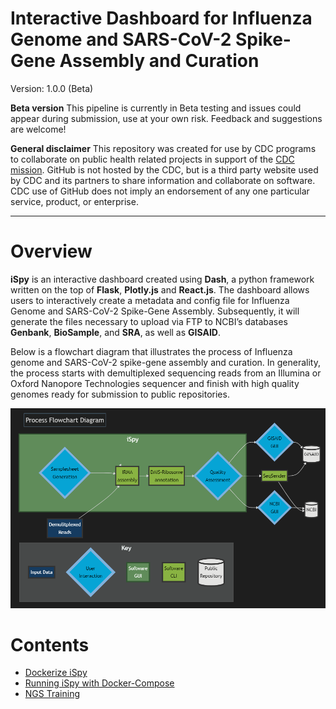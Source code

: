 
# Interactive Dashboard for Influenza Genome and SARS-CoV-2 Spike-Gene Assembly and Curation

Version: 1.0.0 (Beta)

**Beta version** This pipeline is currently in Beta testing and issues
could appear during submission, use at your own risk. Feedback and
suggestions are welcome!

**General disclaimer** This repository was created for use by CDC
programs to collaborate on public health related projects in support of
the [CDC mission](https://www.cdc.gov/about/organization/mission.htm).
GitHub is not hosted by the CDC, but is a third party website used by
CDC and its partners to share information and collaborate on software.
CDC use of GitHub does not imply an endorsement of any one particular
service, product, or enterprise.

<hr>

# Overview

**iSpy** is an interactive dashboard created using **Dash**, a python framework
written on the top of **Flask**, **Plotly.js** and **React.js**. The dashboard
allows users to interactively create a metadata and config file for
Influenza Genome and SARS-CoV-2 Spike-Gene Assembly. Subsequently, it
will generate the files necessary to upload via FTP to NCBI’s databases
**Genbank**, **BioSample**, and **SRA**, as well as **GISAID**.

Below is a flowchart diagram that illustrates the process of Influenza genome and SARS-CoV-2 spike-gene assembly and curation. In generality, the process starts with demultiplexed sequencing reads from an Illumina or Oxford Nanopore Technologies sequencer and finish with high quality genomes ready for submission to public repositories.

![](man/figures/mermaid_flow.png)

# Contents
- [Dockerize iSpy](https://nbx0.github.io/iSpy/docker.html)
- [Running iSpy with Docker-Compose](https://nbx0.github.io/iSpy/docker-compose.html)
- [NGS Training](https://nbx0.github.io/iSpy/#ngs-training)

